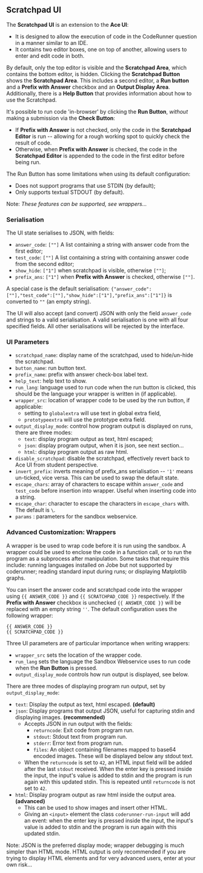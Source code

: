 ## Scratchpad UI
The **Scratchpad UI** is an extension to the **Ace UI**:
- It is designed to allow the execution of code in the CodeRunner question in a manner similar to an IDE.
- It contains two editor boxes, one on top of another, allowing users to enter and edit code in both.

By default, only the top editor is visible and the **Scratchpad Area**, which contains the bottom editor, is hidden. 
Clicking the **Scratchpad Button** shows the **Scratchpad Area**. 
This includes a second editor, a **Run button** and a **Prefix with Answer** checkbox and an **Output Display Area**. 
Additionally, there is a **Help Button** that provides information about how to use the Scratchpad. 

It's possible to run code 'in-browser' by clicking the **Run Button**, _without_ making a submission via the **Check Button**:
- If **Prefix with Answer** is not checked, only the code in the **Scratchpad Editor** is run -- allowing for a rough working spot to quickly check the result of code.
- Otherwise, when **Prefix with Answer** is checked, the code in the **Scratchpad Editor** is appended to the code in the first editor before being run.

The Run Button has some limitations when using its default configuration:
- Does not support programs that use STDIN (by default);
- Only supports textual STDOUT (by default).

Note: *These features can be supported, see wrappers...*

### Serialisation
The UI state serialises to JSON, with fields:
- `answer_code`: `[""]` A list containing a string with answer code from the first editor;
- `test_code`: `[""]` A list containing a string with containing answer code from the second editor;
- `show_hide`: `["1"]` when scratchpad is visible, otherwise `[""]`;
- `prefix_ans`: `["1"]` when **Prefix with Answer** is checked, otherwise `[""]`.

A special case is the default serialisation: `{"answer_code":[""],"test_code":[""],"show_hide":["1"],"prefix_ans":["1"]}` is converted to `""` (an empty string).

The UI will also accept (and convert) JSON with only the field `answer_code` and strings to a valid serialisation.
A valid serialisation is one with all four specified fields. All other serialisations will be rejected by the interface.

### UI Parameters

- `scratchpad_name`: display name of the scratchpad, used to hide/un-hide the scratchpad.
- `button_name`: run button text.
- `prefix_name`: prefix with answer check-box label text.
- `help_text`: help text to show.
- `run_lang`: language used to run code when the run button is clicked, this should be the language your wrapper is written in (if applicable).
- `wrapper_src`: location of wrapper code to be used by the run button, if applicable:
    - setting to `globalextra` will use text in global extra field,
    - `prototypeextra` will use the prototype extra field.
- `output_display_mode`: control how program output is displayed on runs, there are three modes:
  - `text`: display program output as text, html escaped;
  - `json`: display program output, when it is json, see next section...
  - `html`: display program output as raw html.
- `disable_scratchpad`:	disable the scratchpad, effectively revert back to Ace UI from student perspective.
- `invert_prefix`: inverts meaning of prefix_ans serialisation -- `'1'` means un-ticked, vice versa. This can be used to swap the default state.
- `escape_chars`: array of characters to escape within `answer_code` and `test_code` before insertion into wrapper. Useful when inserting code into a string.
- `escape_char`: character to escape the characters in `escape_chars` with. The default is `\`.
- `params` : parameters for the sandbox webservice.

### Advanced Customization: Wrappers
A wrapper is be used to wrap code before it is run using the sandbox.
A wrapper could be used to enclose the code in a function call, or to run the program as a subprocess after manipulation.
Some tasks that require this include: running languages installed on Jobe but not supported by coderunner; reading standard input during runs; or displaying Matplotlib graphs.


You can insert the answer code and scratchpad code into the wrapper using `{{ ANSWER_CODE }}` and `{{ SCRATCHPAD_CODE }}` respectively.
If the **Prefix with Answer** checkbox is unchecked `{{ ANSWER_CODE }}` will be replaced with an empty string `''`.
The default configuration uses the following wrapper:


```
{{ ANSWER_CODE }}
{{ SCRATCHPAD_CODE }}
```

Three UI parameters are of particular importance when writing wrappers:

- `wrapper_src` sets the location of the wrapper code.
- `run_lang` sets the language the Sandbox Webservice uses to run code when the **Run Button** is pressed.
- `output_display_mode` controls how run output is displayed, see below. 

There are three modes of displaying program run output, set by `output_display_mode`:
  - `text`: Display the output as text, html escaped. **(default)**
  - `json`: Display programs that output JSON, useful for capturing stdin and displaying images. **(recommended)**
    - Accepts JSON in run output with the fields:
      - `returncode`: Exit code from program run.
      - `stdout`: Stdout text from program run.
      - `stderr`: Error text from program run.
      - `files`: An object containing filenames mapped to base64 encoded images. These will be displayed below any stdout text.
    - When the `returncode` is set to `42`, an HTML input field will be added after the last `stdout` received.
      When the enter key is pressed inside the input, the input's value is added to stdin and the program is run again with this updated stdin.
      This is repeated until `returncode` is not set to `42`.
  - `html`: Display program output as raw html inside the output area. **(advanced)**
    - This can be used to show images and insert other HTML.
    - Giving an `<input>` element the class `coderunner-run-input` will add an event: when the enter key is pressed inside the input, the input's value is added to stdin and the program is run again with this updated stdin.

Note: JSON is the preferred display mode; wrapper debugging is much simpler than HTML mode. 
HTML output is only recommended if you are trying to display HTML elements and for very advanced users, enter at your own risk...

[//]: # (## Wrapper tutorial &#40;TBD&#41;)

[//]: # (#### Wrappers I: Running code in unsupported languages)

[//]: # (Wrappers can be in a different language to their question; you can set the Run language, using `run_lang`. )

[//]: # (This changes the language the sandbox service uses to run the wrapper.)

[//]: # (This would be invisible to the student answering the question. )

[//]: # (Below is an example of a C program being wrapped using Python &#40;see the multi-language question for further inspiration&#41;:)

[//]: # ( ```)

[//]: # ( import subprocess)

[//]: # ( )
[//]: # (student_answer = """{{ ANSWER_CODE }}""")

[//]: # (test_code = """{{ SCRATCHPAD_CODE }}""")

[//]: # (all_code = student_answer + '\n' + test_code)

[//]: # ( filename = '__tester__.c')

[//]: # ( with open&#40;filename, "w"&#41; as src:)

[//]: # (    print&#40;all_code, file=src&#41;)

[//]: # ()
[//]: # (cflags = "-std=c99 -Wall -Werror")

[//]: # (return_code = subprocess.call&#40;"gcc {0} -o __tester__ __tester__.c".format&#40;cflags&#41;.split&#40;&#41;&#41;)

[//]: # (if return_code != 0:)

[//]: # (    raise Exception&#40;"** Compilation failed. Testing aborted **"&#41;)

[//]: # (exec_command = ["./__tester__"])

[//]: # ( )
[//]: # ( output = subprocess.check_output&#40;exec_command, universal_newlines=True&#41;)

[//]: # (print&#40;output&#41;)

[//]: # ( ```)

[//]: # (Note: When writing wrappers it is recommended to use a scripting language with strong string manipulation features.)

[//]: # ()
[//]: # (#### Wrappers II: Displaying on-textual run output)

[//]: # (The `html_output` parameter, in conjunction with a wrapper, can be used to display graphical/non-textual output in the output display area. Using HTML output, it is possible to insert images and input boxes.)

[//]: # ()
[//]: # (Example of a wrapper to display `Matplotlib` graphs in the output display area:)

[//]: # (```)

[//]: # (import subprocess, base64, html, os, tempfile)

[//]: # ()
[//]: # ()
[//]: # (def make_data_uri&#40;filename&#41;:)

[//]: # (    with open&#40;filename, "br"&#41; as fin:)

[//]: # (        contents = fin.read&#40;&#41;)

[//]: # (    contents_b64 = base64.b64encode&#40;contents&#41;.decode&#40;"utf8"&#41;)

[//]: # (    return "data:image/png;base64,{}".format&#40;contents_b64&#41;)

[//]: # ()
[//]: # ()
[//]: # (code = r"""{{ ANSWER_CODE }})

[//]: # ({{ SCRATCHPAD_CODE }})

[//]: # (""")

[//]: # ()
[//]: # (prefix = """import os, tempfile)

[//]: # (os.environ["MPLCONFIGDIR"] = tempfile.mkdtemp&#40;&#41;)

[//]: # (import matplotlib as _mpl)

[//]: # (_mpl.use&#40;"Agg"&#41;)

[//]: # (""")

[//]: # ()
[//]: # (suffix = """)

[//]: # (figs = _mpl.pyplot.get_fignums&#40;&#41;)

[//]: # (for i, fig in enumerate&#40;figs&#41;:)

[//]: # (    _mpl.pyplot.figure&#40;fig&#41;)

[//]: # (    filename = f'image{i}.png')

[//]: # (    _mpl.pyplot.savefig&#40;filename, bbox_inches='tight'&#41;)

[//]: # (""")

[//]: # ()
[//]: # (prog_to_exec = prefix + code + suffix)

[//]: # ()
[//]: # (with open&#40;'prog.py', 'w'&#41; as outfile:)

[//]: # (    outfile.write&#40;prog_to_exec&#41;)

[//]: # ()
[//]: # (result = subprocess.run&#40;['python3', 'prog.py'], capture_output=True, text=True&#41;)

[//]: # (print&#40;'<div>'&#41;)

[//]: # (output = result.stdout + result.stderr)

[//]: # (if output:)

[//]: # (    output = html.escape&#40;output&#41;.replace&#40;' ', '&nbsp;'&#41;.replace&#40;'\n', '<br>'&#41;)

[//]: # (    print&#40;f'<p style="font-family:monospace;font-size:11pt;padding:5px;">{output}</p>'&#41;)

[//]: # ()
[//]: # (for fname in os.listdir&#40;&#41;:)

[//]: # (    if fname.endswith&#40;'png'&#41;:)

[//]: # (        print&#40;f'<img src="{make_data_uri&#40;fname&#41;}">'&#41;)

[//]: # (```)

[//]: # (#### Wrappers III: Reading stdin during runs)

[//]: # (A module used for running code using the Coderunner webservice &#40;CRWS&#41; and displaying output. Originally)

[//]: # (developed for use in the Scratchpad UI. It has three modes of operation:)

[//]: # (- 'text': Just display the output as text, html escaped.)

[//]: # (- 'json': The recommended way to display programs that use stdin or output images &#40;or both&#41;.)

[//]: # (  - Accepts JSON in the CRWS response output with fields:)

[//]: # (    - `"returncode"`: Error/return code from running program.)

[//]: # (    - `"stdout"`: Stdout text from running program.)

[//]: # (    - `"stderr"`: Error text from running program.)

[//]: # (    - `"files"`: Images encoded in base64 text encoding. These will be displayed above any stdout text.)

[//]: # (  - When input from stdin is required the returncode 42 should be returned, raise this)

[//]: # (    any time the program asks for input. An &#40;html&#41; input will be added after the last stdout received.)

[//]: # (    When enter is pressed, runCode is called with value of the input added to the stdin string.)

[//]: # (    This repeats until returncode is no longer 42.)

[//]: # (- 'html': Display program output as raw html inside the output area.)

[//]: # (  - This can be used to show images and insert other HTML tags &#40;and beyond&#41;.)

[//]: # (  - Giving an `<input>` tag the class 'coderunner-run-input' will add an event that)

[//]: # (    on pressing enter will call the runCode method again with the value of that input field added to stdin.)

[//]: # (    This method of receiving stdin is harder to use but more flexible than JSON, enter at your own risk.)